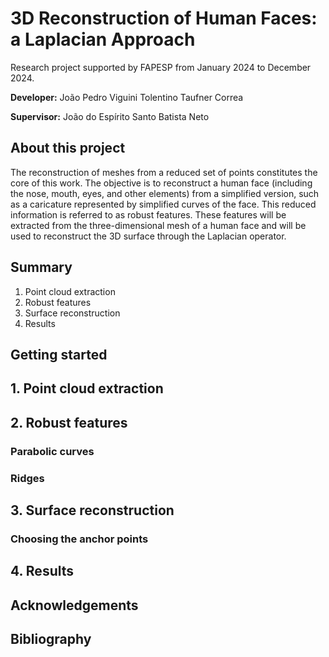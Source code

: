 # 3D Reconstruction of Human Faces: a Laplacian Approach 
Research project supported by FAPESP from January 2024 to December 2024.

**Developer:** João Pedro Viguini Tolentino Taufner Correa

**Supervisor:** João do Espírito Santo Batista Neto

## About this project
The reconstruction of meshes from a reduced set of points constitutes the core of this work. The objective is to reconstruct a human face (including the nose, mouth, eyes, and other elements) from a simplified version, such as a caricature represented by simplified curves of the face. This reduced information is referred to as robust features. These features will be extracted from the three-dimensional mesh of a human face and will be used to reconstruct the 3D surface through the Laplacian operator.


## Summary
1. Point cloud extraction
2. Robust features
3. Surface reconstruction
4. Results

## Getting started




## 1. Point cloud extraction

## 2. Robust features 

### Parabolic curves

### Ridges

## 3. Surface reconstruction

### Choosing the anchor points


## 4. Results


## Acknowledgements


## Bibliography


